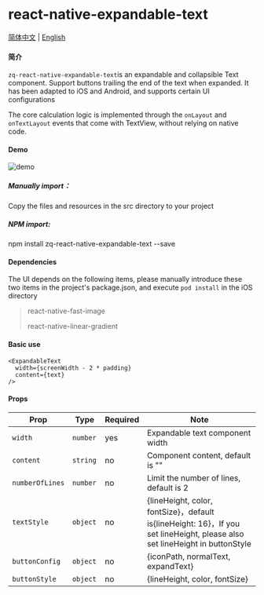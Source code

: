 # react-native-expandable-text

<a href="./README.zh-CN.md">简体中文</a> | <a href="./README.md">English</a>

#### 简介
```zq-react-native-expandable-text```is an expandable and collapsible Text component. Support buttons trailing the end of the text when expanded. It has been adapted to iOS and Android, and supports certain UI configurations 

The core calculation logic is implemented through the ```onLayout``` and ```onTextLayout``` events that come with TextView, without relying on native code.

#### Demo
![demo](./expand.gif)

##### Manually import：
Copy the files and resources in the src directory to your project

##### NPM import:
npm install zq-react-native-expandable-text --save

#### Dependencies
The UI depends on the following items, please manually introduce these two items in the project's package.json, and execute ```pod install``` in the iOS directory
>react-native-fast-image
>
>react-native-linear-gradient

#### Basic use
```
<ExpandableText
  width={screenWidth - 2 * padding}
  content={text}
/>
```

#### Props

| Prop | Type | Required | Note |
|---|---|---|---|
| `width` | `number` | yes | Expandable text component width
| `content` | `string` | no | Component content, default is ""
| `numberOfLines` | `number` | no | Limit the number of lines, default is 2
| `textStyle` | `object` | no | {lineHeight, color, fontSize}，default is{lineHeight: 16}，If you set lineHeight, please also set lineHeight in buttonStyle
| `buttonConfig` | `object` | no | {iconPath, normalText, expandText}
| `buttonStyle` | `object ` | no | {lineHeight, color, fontSize}





